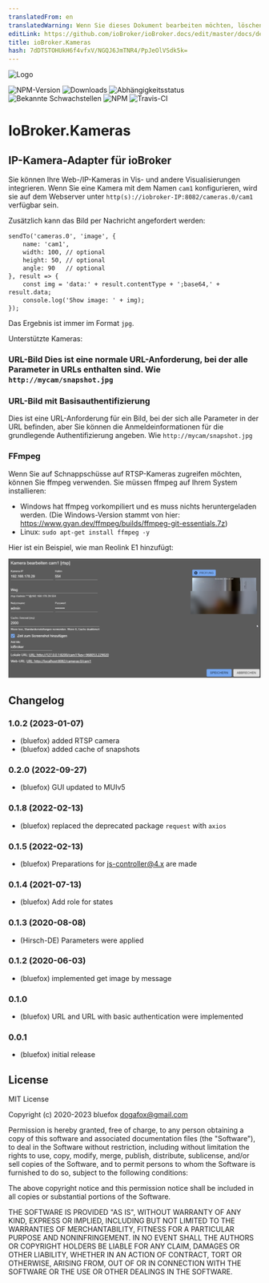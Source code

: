```yaml
---
translatedFrom: en
translatedWarning: Wenn Sie dieses Dokument bearbeiten möchten, löschen Sie bitte das Feld "translationsFrom". Andernfalls wird dieses Dokument automatisch erneut übersetzt
editLink: https://github.com/ioBroker/ioBroker.docs/edit/master/docs/de/adapterref/iobroker.cameras/README.md
title: ioBroker.Kameras
hash: 7dDTSTOHUkH6f4vfxV/NGQJ6JmTNR4/PpJeOlVSdk5k=
---
```

![Logo](../../../en/adapterref/iobroker.cameras/admin/cameras.png)

![NPM-Version](http://img.shields.io/npm/v/iobroker.cameras.svg)
![Downloads](https://img.shields.io/npm/dm/iobroker.cameras.svg)
![Abhängigkeitsstatus](https://img.shields.io/david/ioBroker/iobroker.cameras.svg)
![Bekannte Schwachstellen](https://snyk.io/test/github/ioBroker/ioBroker.cameras/badge.svg)
![NPM](https://nodei.co/npm/iobroker.cameras.png?downloads=true)
![Travis-CI](http://img.shields.io/travis/ioBroker/ioBroker.cameras/master.svg)

# IoBroker.Kameras
## IP-Kamera-Adapter für ioBroker
Sie können Ihre Web-/IP-Kameras in Vis- und andere Visualisierungen integrieren.
Wenn Sie eine Kamera mit dem Namen `cam1` konfigurieren, wird sie auf dem Webserver unter `http(s)://iobroker-IP:8082/cameras.0/cam1` verfügbar sein.

Zusätzlich kann das Bild per Nachricht angefordert werden:

```
sendTo('cameras.0', 'image', {
    name: 'cam1',
    width: 100, // optional
    height: 50, // optional
    angle: 90   // optional
}, result => {
    const img = 'data:' + result.contentType + ';base64,' + result.data;
    console.log('Show image: ' + img);
});
```

Das Ergebnis ist immer im Format `jpg`.

Unterstützte Kameras:

### URL-Bild Dies ist eine normale URL-Anforderung, bei der alle Parameter in URLs enthalten sind. Wie `http://mycam/snapshot.jpg`
### URL-Bild mit Basisauthentifizierung
Dies ist eine URL-Anforderung für ein Bild, bei der sich alle Parameter in der URL befinden, aber Sie können die Anmeldeinformationen für die grundlegende Authentifizierung angeben. Wie `http://mycam/snapshot.jpg`

### FFmpeg
Wenn Sie auf Schnappschüsse auf RTSP-Kameras zugreifen möchten, können Sie ffmpeg verwenden. Sie müssen ffmpeg auf Ihrem System installieren:

- Windows hat ffmpeg vorkompiliert und es muss nichts heruntergeladen werden. (Die Windows-Version stammt von hier: https://www.gyan.dev/ffmpeg/builds/ffmpeg-git-essentials.7z)
- Linux: `sudo apt-get install ffmpeg -y`

Hier ist ein Beispiel, wie man Reolink E1 hinzufügt:

![rtsp](../../../en/adapterref/iobroker.cameras/img/rtsp.png)

<!-- Platzhalter für die nächste Version (am Zeilenanfang):

### **IN ARBEIT** -->

## Changelog
### 1.0.2 (2023-01-07)
* (bluefox) added RTSP camera
* (bluefox) added cache of snapshots

### 0.2.0 (2022-09-27)
* (bluefox) GUI updated to MUIv5

### 0.1.8 (2022-02-13)
* (bluefox) replaced the deprecated package `request` with `axios`

### 0.1.5 (2022-02-13)
* (bluefox) Preparations for js-controller@4.x are made

### 0.1.4 (2021-07-13)
* (bluefox) Add role for states

### 0.1.3 (2020-08-08)
* (Hirsch-DE) Parameters were applied

### 0.1.2 (2020-06-03)
* (bluefox) implemented get image by message

### 0.1.0
* (bluefox) URL and URL with basic authentication were implemented

### 0.0.1
* (bluefox) initial release

## License
MIT License

Copyright (c) 2020-2023 bluefox <dogafox@gmail.com>

Permission is hereby granted, free of charge, to any person obtaining a copy
of this software and associated documentation files (the "Software"), to deal
in the Software without restriction, including without limitation the rights
to use, copy, modify, merge, publish, distribute, sublicense, and/or sell
copies of the Software, and to permit persons to whom the Software is
furnished to do so, subject to the following conditions:

The above copyright notice and this permission notice shall be included in all
copies or substantial portions of the Software.

THE SOFTWARE IS PROVIDED "AS IS", WITHOUT WARRANTY OF ANY KIND, EXPRESS OR
IMPLIED, INCLUDING BUT NOT LIMITED TO THE WARRANTIES OF MERCHANTABILITY,
FITNESS FOR A PARTICULAR PURPOSE AND NONINFRINGEMENT. IN NO EVENT SHALL THE
AUTHORS OR COPYRIGHT HOLDERS BE LIABLE FOR ANY CLAIM, DAMAGES OR OTHER
LIABILITY, WHETHER IN AN ACTION OF CONTRACT, TORT OR OTHERWISE, ARISING FROM,
OUT OF OR IN CONNECTION WITH THE SOFTWARE OR THE USE OR OTHER DEALINGS IN THE
SOFTWARE.